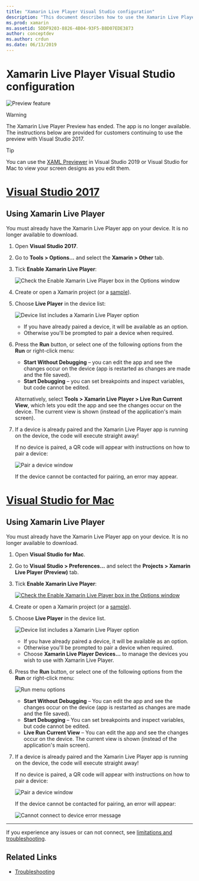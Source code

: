 ```yaml
---
title: "Xamarin Live Player Visual Studio configuration"
description: "This document describes how to use the Xamarin Live Player to make live edits to a running application."
ms.prod: xamarin
ms.assetid: 5DDF9203-8826-4B04-93F5-B8D07EDE3873
author: conceptdev
ms.author: crdun
ms.date: 06/13/2019
---
```


# Xamarin Live Player Visual Studio configuration

![Preview feature](~/media/shared/preview.png)

> [!WARNING]
> The Xamarin Live Player Preview has ended. The app is no longer available. The instructions below are provided for customers continuing to use the preview with Visual Studio 2017.

> [!TIP]
> You can use the [XAML Previewer](~/xamarin-forms/xaml/xaml-previewer/index.md) in Visual Studio 2019 or 
> Visual Studio for Mac to view your screen designs as you edit them.

# [Visual Studio 2017](#tab/windows)

## Using Xamarin Live Player

You must already have the Xamarin Live Player app on your device. It is no longer available to download.

1. Open **Visual Studio 2017**.
2. Go to **Tools > Options...** and select the **Xamarin > Other** tab.
3. Tick **Enable Xamarin Live Player**:

    ![Check the Enable Xamarin Live Player box in the Options window](install-images/vs2017-options.png)

4. Create or open a Xamarin project (or a [sample](~/tools/live-player/samples.md)).
5. Choose **Live Player** in the device list:

    ![Device list includes a Xamarin Live Player option](install-images/devices-empty-windows.png)

    - If you have already paired a device, it will be available as an option.
    - Otherwise you'll be prompted to pair a device when required.

6. Press the **Run** button, or select one of the following options from the **Run** or right-click menu:

    - **Start Without Debugging** – you can edit the app and see the changes occur on the device (app is restarted as changes are made and the file saved).
    - **Start Debugging** – you can set breakpoints and inspect variables, but code cannot be edited.

    Alternatively, select **Tools > Xamarin Live Player > Live Run Current View**, which lets you edit the app and see the changes occur on the device. The current view is shown (instead of the application's main screen).

7. If a device is already paired and the Xamarin Live Player app is running on the device,
    the code will execute straight away!

    If no device is paired, a QR code will appear with instructions on how to pair a device:

    ![Pair a device window](install-images/manage-empty-windows.png)

    If the device cannot be contacted for pairing, an error may appear.

# [Visual Studio for Mac](#tab/macos)

## Using Xamarin Live Player

You must already have the Xamarin Live Player app on your device. It is no longer available to download.

1. Open **Visual Studio for Mac**.
2. Go to **Visual Studio > Preferences...** and select the **Projects > Xamarin Live Player (Preview)** tab.
3. Tick **Enable Xamarin Live Player**:

    [![Check the Enable Xamarin Live Player box in the Options window](install-images/vsmac-options-sml.png)](install-images/vsmac-options.png#lightbox)

4. Create or open a Xamarin project (or a [sample](~/tools/live-player/samples.md)).
5. Choose **Live Player** in the device list.

    ![Device list includes a Xamarin Live Player option](install-images/devices.png)

    - If you have already paired a device, it will be available as an option.
    - Otherwise you'll be prompted to pair a device when required.
    - Choose **Xamarin Live Player Devices...** to manage the devices you wish to use with Xamarin Live Player.

6. Press the **Run** button, or select one of the following options from the **Run** or right-click menu:

    ![Run menu options](install-images/run-menu.png)

    - **Start Without Debugging** – You can edit the app and see the changes occur on the device (app is restarted as changes are made and the file saved).
    - **Start Debugging** – You can set breakpoints and inspect variables, but code cannot be edited.
    - **Live Run Current View** – You can edit the app and see the changes occur on the device. The current view is shown (instead of the application's main screen).

7. If a device is already paired and the Xamarin Live Player app is running on the device, the code will execute straight away!

    If no device is paired, a QR code will appear with instructions on how to pair a device:

    ![Pair a device window](install-images/manage-empty.png)

    If the device cannot be contacted for pairing, an error will appear:

    ![Cannot connect to device error message](install-images/error-cannot-connect.png)

-----

If you experience any issues or can not connect, see [limitations and troubleshooting](~/tools/live-player/troubleshooting.md).

## Related Links

- [Troubleshooting](~/tools/live-player/troubleshooting.md)
